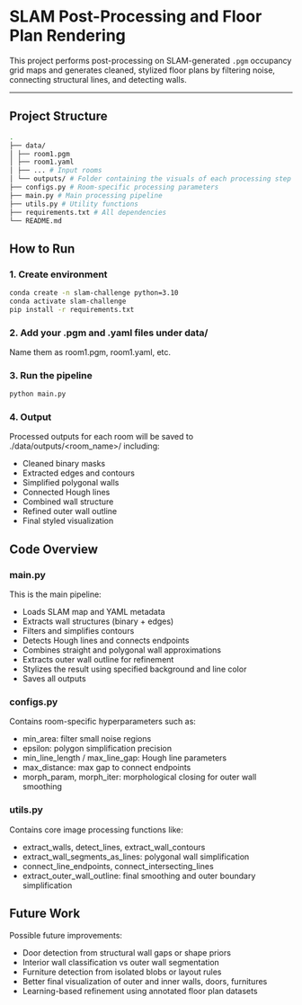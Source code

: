 # SLAM Post-Processing and Floor Plan Rendering

This project performs post-processing on SLAM-generated `.pgm` occupancy grid maps and generates cleaned, stylized floor plans by filtering noise, connecting structural lines, and detecting walls.

---

## Project Structure

```bash
. 
├── data/ 
│ ├── room1.pgm 
│ ├── room1.yaml 
│ ├── ... # Input rooms 
│ └── outputs/ # Folder containing the visuals of each processing step and final outcome of 3 rooms
├── configs.py # Room-specific processing parameters 
├── main.py # Main processing pipeline 
├── utils.py # Utility functions 
├── requirements.txt # All dependencies 
└── README.md
```

## How to Run

### 1. Create environment

```bash
conda create -n slam-challenge python=3.10
conda activate slam-challenge
pip install -r requirements.txt
```

### 2. Add your .pgm and .yaml files under data/

Name them as room1.pgm, room1.yaml, etc.

### 3. Run the pipeline

```bash
python main.py
```

### 4. Output
Processed outputs for each room will be saved to ./data/outputs/<room_name>/ including:

- Cleaned binary masks
- Extracted edges and contours
- Simplified polygonal walls
- Connected Hough lines
- Combined wall structure
- Refined outer wall outline
- Final styled visualization

## Code Overview

### main.py

This is the main pipeline:

- Loads SLAM map and YAML metadata
- Extracts wall structures (binary + edges)
- Filters and simplifies contours
- Detects Hough lines and connects endpoints
- Combines straight and polygonal wall approximations
- Extracts outer wall outline for refinement
- Stylizes the result using specified background and line color
- Saves all outputs

### configs.py

Contains room-specific hyperparameters such as:

- min_area: filter small noise regions
- epsilon: polygon simplification precision
- min_line_length / max_line_gap: Hough line parameters
- max_distance: max gap to connect endpoints
- morph_param, morph_iter: morphological closing for outer wall smoothing

### utils.py

Contains core image processing functions like:

- extract_walls, detect_lines, extract_wall_contours
- extract_wall_segments_as_lines: polygonal wall simplification
- connect_line_endpoints, connect_intersecting_lines
- extract_outer_wall_outline: final smoothing and outer boundary simplification

## Future Work

Possible future improvements:

- Door detection from structural wall gaps or shape priors
- Interior wall classification vs outer wall segmentation
- Furniture detection from isolated blobs or layout rules
- Better final visualization of outer and inner walls, doors, furnitures
- Learning-based refinement using annotated floor plan datasets